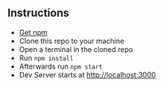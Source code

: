 ## Instructions

- [Get npm](https://www.npmjs.com/get-npm)
- Clone this repo to your machine
- Open a terminal in the cloned repo
- Run `npm install`
- Afterwards run `npm start`
- Dev Server starts at [http://localhost:3000](http://localhost:3000)
